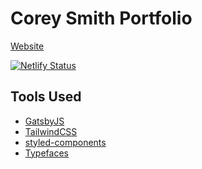 <!-- ![](https://i.imgur.com/hWB1XRO.png) -->

# Corey Smith Portfolio

[Website](https://coreydeon.com)

[![Netlify Status](https://api.netlify.com/api/v1/badges/e21c4e12-fc40-4cd5-b24b-8d9f78020bc9/deploy-status)](https://app.netlify.com/sites/affectionate-edison-44428c/deploys)

## Tools Used

- [GatsbyJS](https://www.gatsbyjs.org/)
- [TailwindCSS](https://tailwindcss.com/)
- [styled-components](https://www.styled-components.com/)
- [Typefaces](https://github.com/KyleAMathews/typefaces)
